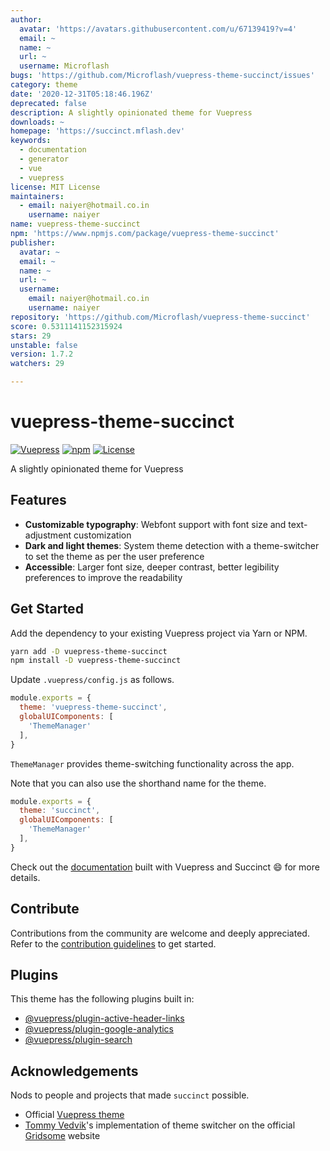```yaml
---
author:
  avatar: 'https://avatars.githubusercontent.com/u/67139419?v=4'
  email: ~
  name: ~
  url: ~
  username: Microflash
bugs: 'https://github.com/Microflash/vuepress-theme-succinct/issues'
category: theme
date: '2020-12-31T05:18:46.196Z'
deprecated: false
description: A slightly opinionated theme for Vuepress
downloads: ~
homepage: 'https://succinct.mflash.dev'
keywords:
  - documentation
  - generator
  - vue
  - vuepress
license: MIT License
maintainers:
  - email: naiyer@hotmail.co.in
    username: naiyer
name: vuepress-theme-succinct
npm: 'https://www.npmjs.com/package/vuepress-theme-succinct'
publisher:
  avatar: ~
  email: ~
  name: ~
  url: ~
  username:
    email: naiyer@hotmail.co.in
    username: naiyer
repository: 'https://github.com/Microflash/vuepress-theme-succinct'
score: 0.5311141152315924
stars: 29
unstable: false
version: 1.7.2
watchers: 29

---
```


# vuepress-theme-succinct

[![Vuepress](https://img.shields.io/github/package-json/dependency-version/Microflash/vuepress-theme-succinct/@vuepress/plugin-search?label=vuepress)](https://github.com/vuejs/vuepress)
[![npm](https://img.shields.io/npm/v/vuepress-theme-succinct)](https://www.npmjs.com/package/vuepress-theme-succinct)
[![License](https://img.shields.io/badge/license-MIT-green.svg)](./LICENSE)

A slightly opinionated theme for Vuepress

## Features

- **Customizable typography**: Webfont support with font size and text-adjustment customization
- **Dark and light themes**: System theme detection with a theme-switcher to set the theme as per the user preference
- **Accessible**: Larger font size, deeper contrast, better legibility preferences to improve the readability

## Get Started

Add the dependency to your existing Vuepress project via Yarn or NPM.

```sh
yarn add -D vuepress-theme-succinct
npm install -D vuepress-theme-succinct
```

Update `.vuepress/config.js` as follows.

```js
module.exports = {
  theme: 'vuepress-theme-succinct',
  globalUIComponents: [
    'ThemeManager'
  ],
}
```

`ThemeManager` provides theme-switching functionality across the app.

Note that you can also use the shorthand name for the theme.

```js
module.exports = {
  theme: 'succinct',
  globalUIComponents: [
    'ThemeManager'
  ],
}
```

Check out the [documentation](https://succinct.mflash.dev/) built with Vuepress and Succinct :smile: for more details.

## Contribute

Contributions from the community are welcome and deeply appreciated. Refer to the [contribution guidelines](./CONTRIBUTING.md) to get started.

## Plugins

This theme has the following plugins built in:

- [@vuepress/plugin-active-header-links](https://github.com/vuejs/vuepress/tree/master/packages/@vuepress/plugin-active-header-links)
- [@vuepress/plugin-google-analytics](https://github.com/vuejs/vuepress/tree/master/packages/%40vuepress/plugin-google-analytics)
- [@vuepress/plugin-search](https://github.com/vuejs/vuepress/tree/master/packages/%40vuepress/plugin-search)

## Acknowledgements

Nods to people and projects that made `succinct` possible.

- Official [Vuepress theme](https://github.com/vuejs/vuepress/tree/master/packages/%40vuepress/theme-default)
- [Tommy Vedvik](https://github.com/tomtev)'s implementation of theme switcher on the official [Gridsome](https://gridsome.org/) website
